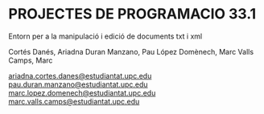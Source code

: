 # PROJECTES DE PROGRAMACIO 33.1 

Entorn per a la manipulació i edició de documents txt i xml

Cortés Danés, Ariadna
Duran Manzano, Pau
López Domènech, Marc
Valls Camps, Marc

ariadna.cortes.danes@estudiantat.upc.edu
pau.duran.manzano@estudiantat.upc.edu
marc.lopez.domenech@estudiantat.upc.edu
marc.valls.camps@estudiantat.upc.edu
